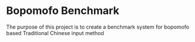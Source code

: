 # Bopomofo Benchmark
The purpose of this project is to create a benchmark system for bopomofo based
Traditional Chinese input method
